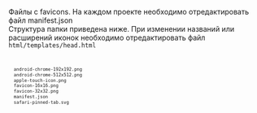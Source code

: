 Файлы с favicons. На каждом проекте необходимо отредактировать файл manifest.json<br>
Структура папки приведена ниже. При изменении названий или расширений иконок необходимо отредактировать файл <code>html/templates/head.html<code>

```bash
  android-chrome-192x192.png
  android-chrome-512x512.png
  apple-touch-icon.png
  favicon-16x16.png
  favicon-32x32.png
  manifest.json
  safari-pinned-tab.svg
```
